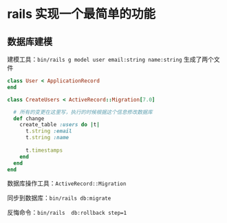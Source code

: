 # rails 实现一个最简单的功能
## 数据库建模

建模工具：`bin/rails g model user email:string name:string`
生成了两个文件
```ruby title="user.rb"
class User < ApplicationRecord
end
```
```ruby title="20220914115059_create_users.rb"
class CreateUsers < ActiveRecord::Migration[7.0]

  # 所有的变更在这里写，执行的时候根据这个信息修改数据库
  def change
    create_table :users do |t|
      t.string :email
      t.string :name
 
      t.timestamps
    end
  end
end

```
数据库操作工具：`ActiveRecord::Migration`

同步到数据库：`bin/rails db:migrate`

反悔命令：`bin/rails  db:rollback step=1`

